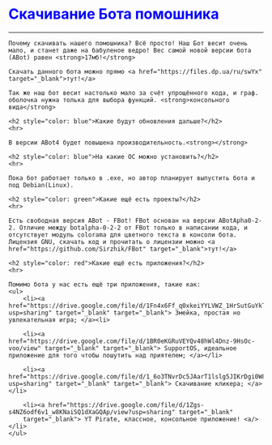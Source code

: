 <head>
	<title>test</title>
	<meta charset="utf-8">
	<meta name="keywords" content="ABot">
	<meta name="keywords" content="бот помошник">
	<meta name="keywords" content="искуственный интелект">
</head>
<body>
	<p><h1 style="color: blue;">Скачивание Бота помошника</h1></p>
	<hr>

	Почему скачивать нашего помошника? Всё просто! Наш Бот весит очень мало, и станет даже на бабуленое ведро! Вес самой новой версии бота (ABot) равен <strong>17мб!</strong> 

	Скачать данного бота можно прямо <a href="https://files.dp.ua/ru/swYx" target="_blank">тут!</a>

	Так же наш бот весит настолько мало за счёт упрощённого кода, и граф. оболочка нужна толька для выбора функций. <strong>консольного вида</strong>

	<h2 style="color: blue">Какие будут обновления дальше?</h2>
	<hr>

	В версии ABot4 будет повышена производительность.<strong></strong> 

	<h2 style="color: blue">На какие ОС можно установить?</h2>
	<hr>	

	Пока бот работает только в .exe, но автор планирует выпустить бота и под Debian(Linux). 

	<h2 style="color: green">Какие ещё есть проекты?</h2>
	<hr>		

	Есть свободная версия ABot - FBot! FBot основан на версии ABotApha0-2-2. Отличие между botalpha-0-2-2 от FBot только в написании кода, и отсутствует модуль colorama для цветного текста в консоли бота. Лицензия GNU, скачать код и прочитать о лицензии можно <a href="https://github.com/Sirzhik/FBot" target="_blank">тут!</a>

	<h2 style="color: red">Какие ещё есть приложения?</h2>
	<hr>	
	
	Помимо бота у нас есть ещё три приложения, такие как:
	<ul>	
		<li><a href="https://drive.google.com/file/d/1Fn4x6Ff_q0xkeiYYLVWZ_1HrSutGuYkT/view?usp=sharing" target="_blank" target="_blank"> Змейка, простая но увлекательная игра; </a><li>
		
		<li><a href="https://drive.google.com/file/d/1BR0eKGRuVEYQv48hWl4Dnz-9HsOc-voo/view" target="_blank" target="_blank"> SupportOS, идеальное приложение для того чтобы пошутить над приятелем; </a></li>
		
		<li><a href="https://drive.google.com/file/d/1_6o3TNvrDc5JAarT1lslg5JIKrDgi0W8/view?usp=sharing" target="_blank" target="_blank"> Скачивание кликера; </a></li>
		
		<li><a href="https://drive.google.com/file/d/1Zgs-s4NZ6odf6v1_w8KNaiSQ1dXaGQAp/view?usp=sharing" target="_blank"
		target="_blank"> YT Pirate, классное, консольное приложение! <a/></li>
	</ul>	
